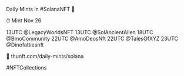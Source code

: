 Daily Mints in #SolanaNFT 🚀

⏰ Mint Nov 26

13UTC @LegacyWorldsNFT
13UTC @SolAncientAlien
18UTC @BmoCommunity
22UTC @AmoDeosNft
22UTC @TalesOfXYZ
23UTC @Dinofattiesnft

🔗 thunft.com/daily-mints/solana

#NFTCollections